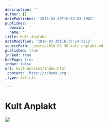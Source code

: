 ```yaml
---
description: ''
author: []
datePublished: '2016-03-30T16:37:53.198Z'
publisher:
  domain: ''
  name: ''
title: Kult Anplakt
dateModified: '2016-03-30T16:37:14.911Z'
sourcePath: _posts/2016-03-30-kult-anplakt.md
published: true
inFeed: true
hasPage: true
inNav: false
url: kult-anplakt/index.html
_context: 'http://schema.org'
_type: Article

---
```

# Kult Anplakt
![](https://the-grid-user-content.s3-us-west-2.amazonaws.com/9f9b8ad7-35d4-4ac6-a96e-34535344feca.png)